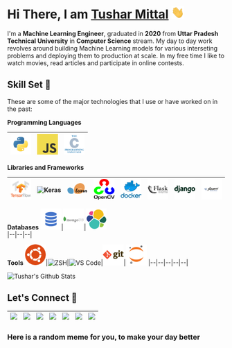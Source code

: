 
<h1>Hi There, I am <a  href="https://techytushar.github.io/">Tushar Mittal</a> <img  src="https://raw.githubusercontent.com/ABSphreak/ABSphreak/master/gifs/Hi.gif" width="30px"></h1>

I'm a **Machine Learning Engineer**, graduated in **2020** from **Uttar Pradesh Technical University** in **Computer Science** stream. My day to day work revolves around building Machine Learning models for various interseting problems and deploying them to production at scale. In my free time I like to watch movies, read articles and participate in online contests.

## Skill Set :muscle:

These are some of the major technologies that I use or have worked on in the past:

**Programming Languages**

<img title="Python" alt="Python" width="48px" src="https://raw.githubusercontent.com/github/explore/master/topics/python/python.png" />|<img alt="JS" title="JavaScript" width="48px" src="https://raw.githubusercontent.com/github/explore/master/topics/javascript/javascript.png">|<img title="C" alt="C" width="48px" src="https://raw.githubusercontent.com/github/explore/master/topics/c/c.png">
|--|--|--|

**Libraries and Frameworks**

<img title="TensorFlow" alt="TensorFlow" width="48px" src="https://raw.githubusercontent.com/github/explore/master/topics/tensorflow/tensorflow.png">|<img title="Keras" alt="Keras" width="48px" src="https://upload.wikimedia.org/wikipedia/commons/thumb/a/ae/Keras_logo.svg/240px-Keras_logo.svg.png">|<img title="Scikit-Learn" alt="Scikit Learn" width="48px" src="https://raw.githubusercontent.com/github/explore/master/topics/scikit-learn/scikit-learn.png">|<img title="OpenCV" alt="OpenCV" width="48px" src="https://raw.githubusercontent.com/github/explore/master/topics/opencv/opencv.png">|<img title="Docker" alt="Docker" width="48px" src="https://raw.githubusercontent.com/github/explore/master/topics/docker/docker.png">|<img title="Flask" alt="Flask" width="48px" src="https://raw.githubusercontent.com/github/explore/master/topics/flask/flask.png">|<img title="Django" alt="Django" width="48px" src="https://raw.githubusercontent.com/github/explore/master/topics/django/django.png">|<img title="jQuery" alt="jQuery" width="48px" src="https://raw.githubusercontent.com/github/explore/master/topics/jquery/jquery.png">
|--|--|--|--|--|--|--|--|

**Databases**
<img title="SQL" alt="SQL" width="48px" src="https://raw.githubusercontent.com/github/explore/master/topics/sql/sql.png">|<img title="MongoDB" alt="MongoDB" width="48px" src="https://raw.githubusercontent.com/github/explore/master/topics/mongodb/mongodb.png">|<img title="ElasticSearch" alt="ElasticSearch" width="48px" src="https://raw.githubusercontent.com/github/explore/master/topics/elasticsearch/elasticsearch.png"> <br>
|--|--|--|

**Tools**
<img title="Ubuntu" alt="Ubuntu" width="48px" src="https://raw.githubusercontent.com/github/explore/master/topics/ubuntu/ubuntu.png">|<img title="ZSH" alt="ZSH" width="48px" src="https://s3.amazonaws.com/ohmyzsh/oh-my-zsh-logo.png">|<img title="VS Code" alt="VS Code" width="48px" src="https://img.icons8.com/fluent/48/000000/visual-studio-code-2019.png">|<img title="git" alt="git" width="48px" src="https://raw.githubusercontent.com/github/explore/master/topics/git/git.png">|<img title="Jupyter Notebook" alt="Jupyter" width="48px" src="https://raw.githubusercontent.com/github/explore/master/topics/jupyter-notebook/jupyter-notebook.png">
|--|--|--|--|--|
<br>

![Tushar's Github Stats](https://github-readme-stats.vercel.app/api?username=techytushar&show_icons=true)
<br>
## Let's Connect :handshake:

<a href="https://www.linkedin.com/in/tusharmit/"><img src="https://cdn2.iconfinder.com/data/icons/social-media-2285/512/1_Linkedin_unofficial_colored_svg-128.png" width="40"></a>|<a href="https://twitter.com/techy_tushar"><img src="https://cdn2.iconfinder.com/data/icons/social-media-2285/512/1_Twitter3_colored_svg-128.png" width="40"></a>|<a href="https://www.youtube.com/channel/UCRIV6ndalc_mfIdAN_T2sgA"><img src="https://cdn2.iconfinder.com/data/icons/social-media-2285/512/1_Youtube_colored_svg-128.png" width="40"></a>|<a href="https://www.facebook.com/tusharmit"><img src="https://cdn1.iconfinder.com/data/icons/social-media-2285/512/Colored_Facebook3_svg-128.png" width="40"></a>|<a href="mailto:chiragmittal.mittal@gmail.com"><img src="https://image.flaticon.com/icons/svg/281/281769.svg" width="40"></a>|<a href="https://www.instagram.com/techy.tushar"><img src="https://cdn2.iconfinder.com/data/icons/social-media-2285/512/1_Instagram_colored_svg_1-128.png" width="40"></a>|<a href="https://www.kaggle.com/techytushar/"><img src="https://www.vectorlogo.zone/logos/kaggle/kaggle-icon.svg" width="40"></a>
|--|--|--|--|--|--|--|

### Here is a random meme for you, to make your day better
